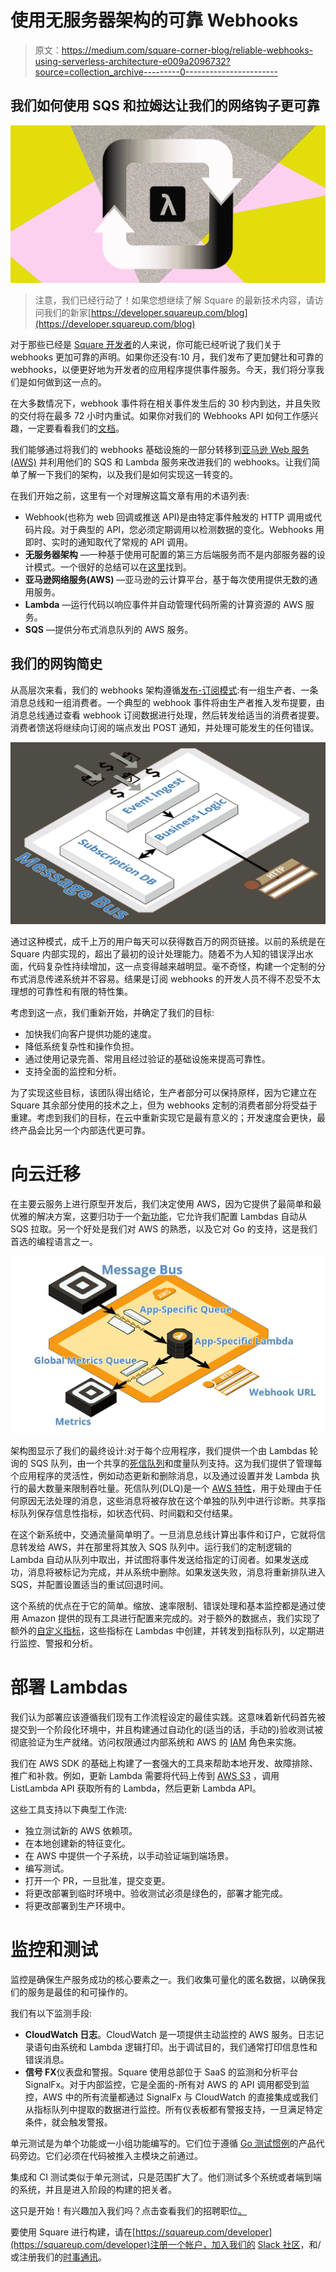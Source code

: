 # 使用无服务器架构的可靠 Webhooks

> 原文：<https://medium.com/square-corner-blog/reliable-webhooks-using-serverless-architecture-e009a2096732?source=collection_archive---------0----------------------->

## 我们如何使用 SQS 和拉姆达让我们的网络钩子更可靠

![](img/9195fd317e08de01a127556c2ab4c7d1.png)

> 注意，我们已经行动了！如果您想继续了解 Square 的最新技术内容，请访问我们的新家[https://developer.squareup.com/blog](https://developer.squareup.com/blog)

对于那些已经是 [Square 开发者](https://squareup.com/developers)的人来说，你可能已经听说了我们关于 webhooks 更加可靠的声明。如果你还没有:10 月，我们发布了更加健壮和可靠的 webhooks，以便更好地为开发者的应用程序提供事件服务。今天，我们将分享我们是如何做到这一点的。

在大多数情况下，webhook 事件将在相关事件发生后的 30 秒内到达，并且失败的交付将在最多 72 小时内重试。如果你对我们的 Webhooks API 如何工作感兴趣，一定要看看我们的[文档](https://docs.connect.squareup.com/webhooks)。

我们能够通过将我们的 webhooks 基础设施的一部分转移到[亚马逊 Web 服务(AWS)](https://aws.amazon.com/) 并利用他们的 SQS 和 Lambda 服务来改进我们的 webhooks。让我们简单了解一下我们的架构，以及我们是如何实现这一转变的。

在我们开始之前，这里有一个对理解这篇文章有用的术语列表:

*   Webhook(也称为 web 回调或推送 API)是由特定事件触发的 HTTP 调用或代码片段。对于典型的 API，您必须定期调用以检测数据的变化。Webhooks 用即时、实时的通知取代了常规的 API 调用。
*   **无服务器架构** —一种基于使用可配置的第三方后端服务而不是内部服务器的设计模式。一个很好的总结可以在[这里](https://martinfowler.com/articles/serverless.html)找到。
*   **亚马逊网络服务(AWS)** —亚马逊的云计算平台，基于每次使用提供无数的通用服务。
*   **Lambda** —运行代码以响应事件并自动管理代码所需的计算资源的 AWS 服务。
*   **SQS** —提供分布式消息队列的 AWS 服务。

## 我们的网钩简史

从高层次来看，我们的 webhooks 架构遵循[发布-订阅模式](https://en.wikipedia.org/wiki/Publish%E2%80%93subscribe_pattern):有一组生产者、一条消息总线和一组消费者。一个典型的 webhook 事件将由生产者推入发布提要，由消息总线通过查看 webhook 订阅数据进行处理，然后转发给适当的消费者提要。消费者馈送将继续向订阅的端点发出 POST 通知，并处理可能发生的任何错误。

![](img/9e305a378b7552479dd66f0b7aaaa968.png)

通过这种模式，成千上万的用户每天可以获得数百万的网页链接。以前的系统是在 Square 内部实现的，超出了最初的设计处理能力。随着不为人知的错误浮出水面，代码复杂性持续增加，这一点变得越来越明显。毫不奇怪，构建一个定制的分布式消息传递系统并不容易。结果是订阅 webhooks 的开发人员不得不忍受不太理想的可靠性和有限的特性集。

考虑到这一点，我们重新开始，并确定了我们的目标:

*   加快我们向客户提供功能的速度。
*   降低系统复杂性和操作负担。
*   通过使用记录完善、常用且经过验证的基础设施来提高可靠性。
*   支持全面的监控和分析。

为了实现这些目标，该团队得出结论，生产者部分可以保持原样，因为它建立在 Square 其余部分使用的技术之上，但为 webhooks 定制的消费者部分将受益于重建。考虑到我们的目标，在云中重新实现它是最有意义的；开发速度会更快，最终产品会比另一个内部迭代更可靠。

# 向云迁移

在主要云服务上进行原型开发后，我们决定使用 AWS，因为它提供了最简单和最优雅的解决方案，这要归功于一个[新功能](https://docs.aws.amazon.com/lambda/latest/dg/with-sqs.html)，它允许我们配置 Lambdas 自动从 SQS 拉取。另一个好处是我们对 AWS 的熟悉，以及它对 Go 的支持，这是我们首选的编程语言之一。

![](img/a5b5fb299b8ecfaceeddf3d361bd959b.png)

架构图显示了我们的最终设计:对于每个应用程序，我们提供一个由 Lambdas 轮询的 SQS 队列，由一个共享的[死信队列](https://en.wikipedia.org/wiki/Dead_letter_queue)和度量队列支持。这为我们提供了管理每个应用程序的灵活性，例如动态更新和删除消息，以及通过设置并发 Lambda 执行的最大数量来限制吞吐量。死信队列(DLQ)是一个 [AWS 特性](https://docs.aws.amazon.com/AWSSimpleQueueService/latest/SQSDeveloperGuide/sqs-dead-letter-queues.html)，用于处理由于任何原因无法处理的消息，这些消息将被存放在这个单独的队列中进行诊断。共享指标队列保存信息性指标，如状态代码、时间戳和交付结果。

在这个新系统中，交通流量简单明了。一旦消息总线计算出事件和订户，它就将信息转发给 AWS，并在那里将其放入 SQS 队列中。运行我们的定制逻辑的 Lambda 自动从队列中取出，并试图将事件发送给指定的订阅者。如果发送成功，消息将被标记为完成，并从系统中删除。如果发送失败，消息将重新排队进入 SQS，并配置设置适当的重试回退时间。

这个系统的优点在于它的简单。缩放、速率限制、错误处理和基本监控都是通过使用 Amazon 提供的现有工具进行配置来完成的。对于额外的数据点，我们实现了额外的[自定义指标](https://docs.aws.amazon.com/AmazonCloudWatch/latest/monitoring/publishingMetrics.html)，这些指标在 Lambdas 中创建，并转发到指标队列，以定期进行监控、警报和分析。

# 部署 Lambdas

我们认为部署应该遵循我们现有工作流程设定的最佳实践。这意味着新代码首先被提交到一个阶段化环境中，并且构建通过自动化的(适当的话，手动的)验收测试被彻底验证为生产就绪。访问权限通过内部系统和 AWS 的 [IAM](https://aws.amazon.com/iam/) 角色来实施。

我们在 AWS SDK 的基础上构建了一套强大的工具来帮助本地开发、故障排除、推广和补救。例如，更新 Lambda 需要将代码上传到 [AWS S3](https://aws.amazon.com/s3/) ，调用 ListLambda API 获取所有的 Lambda，然后更新 Lambda API。

这些工具支持以下典型工作流:

*   独立测试新的 AWS 依赖项。
*   在本地创建新的特征变化。
*   在 AWS 中提供一个子系统，以手动验证端到端场景。
*   编写测试。
*   打开一个 PR，一旦批准，提交变更。
*   将更改部署到临时环境中。验收测试必须是绿色的，部署才能完成。
*   将更改部署到生产环境中。

# 监控和测试

监控是确保生产服务成功的核心要素之一。我们收集可量化的匿名数据，以确保我们的服务是最佳的和可操作的。

我们有以下监测手段:

*   **CloudWatch 日志**。CloudWatch 是一项提供主动监控的 AWS 服务。日志记录语句由系统和 Lambda 逻辑打印。出于调试目的，我们通常打印信息性和错误消息。
*   **信号 FX**仪表盘和警报。Square 使用总部位于 SaaS 的监测和分析平台 SignalFx。对于内部监控，它是全面的-所有对 AWS 的 API 调用都受到监控，AWS 中的所有流量都通过 SignalFx 与 CloudWatch 的直接集成或我们从指标队列中提取的数据进行监控。所有仪表板都有警报支持，一旦满足特定条件，就会触发警报。

单元测试是为单个功能或一小组功能编写的。它们位于遵循 [Go 测试惯例](https://www.golang-book.com/books/intro/12)的产品代码旁边。它们必须在代码被推入主模块之前通过。

集成和 CI 测试类似于单元测试，只是范围扩大了。他们测试多个系统或者端到端的系统，并且是进入阶段的构建的把关者。

这只是开始！有兴趣加入我们吗？点击查看我们的招聘职位[。](https://square.jobs)

要使用 Square 进行构建，请在[https://squareup.com/developer](https://squareup.com/developer)注册一个帐户，加入我们的 [Slack 社区](https://squ.re/slack)，和/或注册我们的[时事通讯](https://www.workwithsquare.com/developer-newsletter.html?channel=Online%20Social&sqmethod=Blog)。